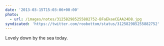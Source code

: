 ```yaml
---
date: '2013-03-15T15:03:06+00:00'
photo:
  - url: /images/notes/312582985255882752-BFaEkaeCEAA24D8.jpg
syndicated: 'https://twitter.com/roobottom/status/312582985255882752'
---
```

Lovely down by the sea today. 
